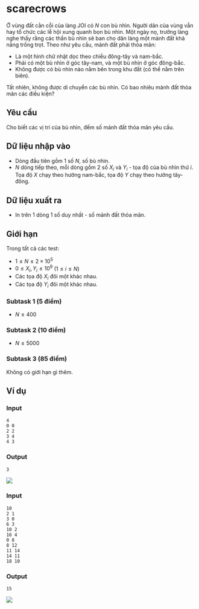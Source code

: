 # scarecrows

Ở vùng đất cằn cỗi của làng JOI có $N$ con bù nhìn. Người dân của vùng vẫn hay tổ chức các lễ hội xung quanh bọn bù nhìn. Một ngày nọ, trưởng làng nghe thấy rằng các thần bù nhìn sẽ ban cho dân làng một mảnh đất khả năng trồng trọt. Theo như yêu cầu, mảnh đất phải thỏa mãn:

- Là một hình chữ nhật dọc theo chiều đông-tây và nam-bắc.
- Phải có một bù nhìn ở góc tây-nam, và một bù nhìn ở góc đông-bắc.
- Không được có bù nhìn nào nằm bên trong khu đất (có thể nằm trên biên).

Tất nhiên, không được di chuyển các bù nhìn. Có bao nhiêu mảnh đất thỏa mãn các điều kiện?

## Yêu cầu

Cho biết các vị trí của bù nhìn, đếm số mảnh đất thỏa mãn yêu cầu.

## Dữ liệu nhập vào

- Dòng đầu tiên gồm 1 số $N$, số bù nhìn.
- $N$ dòng tiếp theo, mỗi dòng gồm 2 số $X_i$ và $Y_i$ - tọa độ của bù nhìn thứ $i$. Tọa độ $X$ chạy theo hướng nam-bắc, tọa độ $Y$ chạy theo hướng tây-đông.

## Dữ liệu xuất ra

- In trên 1 dòng 1 số duy nhất - số mảnh đất thỏa mãn.

## Giới hạn

Trong tất cả các test:

- $1 \le N \le 2 \times 10^5$
- $0 \le X_i, Y_i \le 10^9$ ($1 \le i \le N$)
- Các tọa độ $X_i$ đôi một khác nhau.
- Các tọa độ $Y_i$ đôi một khác nhau.

### Subtask 1 (5 điểm)

- $N \le 400$

### Subtask 2 (10 điểm)

- $N \le 5000$

### Subtask 3 (85 điểm)

Không có giới hạn gì thêm.

## Ví dụ

### Input

```
4
0 0
2 2
3 4
4 3
```

### Output

```
3
```

![](./image1.png)

### Input

```
10
2 1
3 0
6 3
10 2
16 4
0 8
8 12
11 14
14 11
18 10
```

### Output

```
15
```

![](./image2.png)